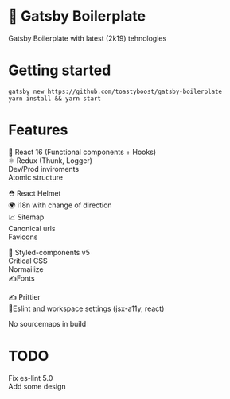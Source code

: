 # 🐣 Gatsby Boilerplate

Gatsby Boilerplate with latest (2k19) tehnologies

# Getting started

```
gatsby new https://github.com/toastyboost/gatsby-boilerplate
yarn install && yarn start
```

# Features

🚀 React 16 (Functional components + Hooks)  
⚛️ Redux (Thunk, Logger)  
Dev/Prod inviroments  
Atomic structure

⛑ React Helmet  
🌍 i18n with change of direction  
📈 Sitemap  
Canonical urls  
Favicons

💅 Styled-components v5  
Critical CSS  
Normailize  
✍️Fonts

✍️ Prittier  
👮‍ Eslint and workspace settings (jsx-a11y, react)

No sourcemaps in build

# TODO

Fix es-lint 5.0  
Add some design
